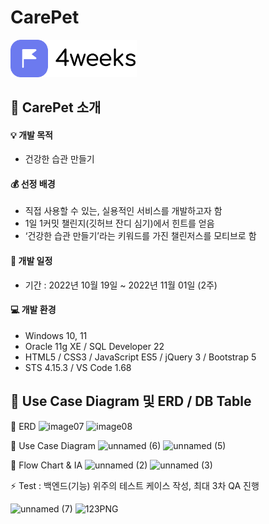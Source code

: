 # CarePet

<img src="fourweeks/src/main/resources/static/images/top_logo.png" width="40%"/>

:information_desk_person: CarePet 소개
------------------------------
#### :bulb: 개발 목적   
* 건강한 습관 만들기

#### :moneybag: 선정 배경
- 직접 사용할 수 있는, 실용적인 서비스를 개발하고자 함
- 1일 1커밋 챌린지(깃허브 잔디 심기)에서 힌트를 얻음
- ‘건강한 습관 만들기’라는 키워드를 가진 챌린저스를 모티브로 함

          
          



#### :calendar: 개발 일정   
* 기간 : 2022년 10월 19일 ~ 2022년 11월 01일 (2주)


#### :computer: 개발 환경   
* Windows 10, 11
* Oracle 11g XE / SQL Developer 22
* HTML5 / CSS3 / JavaScript ES5 / jQuery 3 / Bootstrap 5
* STS 4.15.3 / VS Code 1.68

:clap: Use Case Diagram 및 ERD / DB Table
---------------
:speech_balloon: ERD
![image07](https://user-images.githubusercontent.com/99001224/215045884-ab428915-97f4-4645-adc7-2e86ffe3ca5d.png)
![image08](https://user-images.githubusercontent.com/99001224/215045893-7ebd5631-d60d-4f6f-88e4-e22737fe21b4.png)


:speech_balloon:  Use Case Diagram
![unnamed (6)](https://user-images.githubusercontent.com/99001224/215046614-3785bf75-6e11-4fcf-a07a-b5730f9470f2.png)
![unnamed (5)](https://user-images.githubusercontent.com/99001224/215046624-86d0f5bc-c8ac-409c-a4f7-2effc2fb05f3.png)



:speech_balloon: Flow Chart & IA
![unnamed (2)](https://user-images.githubusercontent.com/99001224/215046000-69e2487a-51fd-458c-8a8b-aa7414d80947.png)
![unnamed (3)](https://user-images.githubusercontent.com/99001224/215046247-a07c7725-610e-4c01-be8f-bf6e3de22e9a.png)


:zap: Test : 백엔드(기능) 위주의 테스트 케이스 작성, 최대 3차 QA 진행


![unnamed (7)](https://user-images.githubusercontent.com/99001224/215046866-d3e9a30e-f690-4e07-96f6-026a27572d50.png)
![123PNG](https://user-images.githubusercontent.com/99001224/215047019-663d470a-0163-48c1-addd-cabab88cf58c.PNG)


 

 

